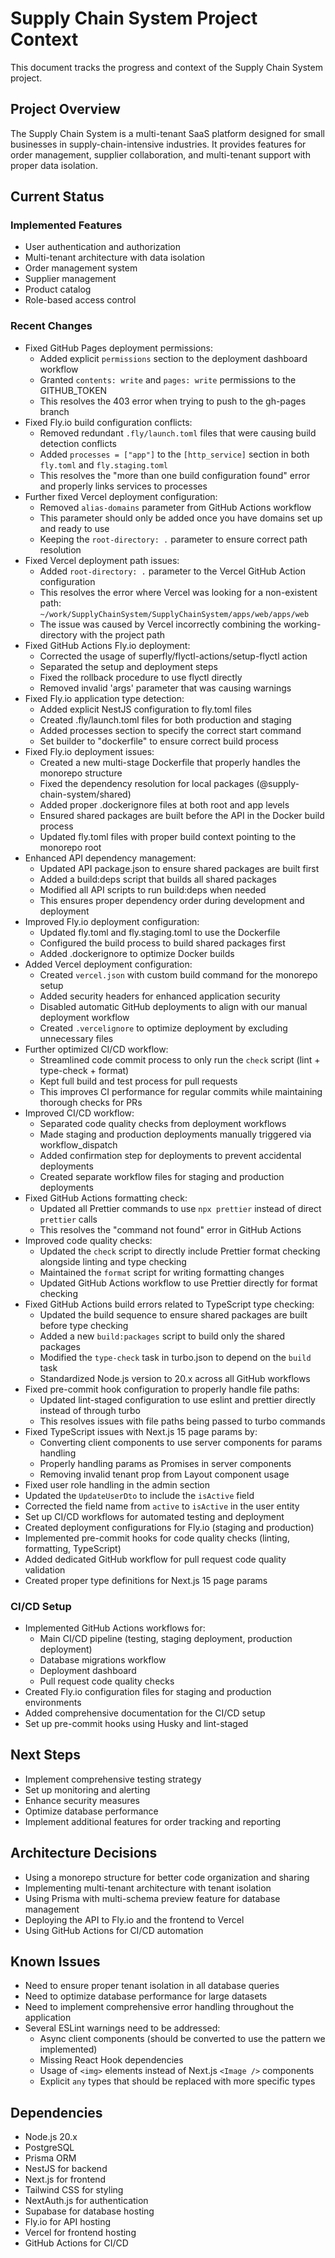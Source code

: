 # Supply Chain System Project Context

This document tracks the progress and context of the Supply Chain System project.

## Project Overview

The Supply Chain System is a multi-tenant SaaS platform designed for small businesses in supply-chain-intensive industries. It provides features for order management, supplier collaboration, and multi-tenant support with proper data isolation.

## Current Status

### Implemented Features

- User authentication and authorization
- Multi-tenant architecture with data isolation
- Order management system
- Supplier management
- Product catalog
- Role-based access control

### Recent Changes

- Fixed GitHub Pages deployment permissions:
  - Added explicit `permissions` section to the deployment dashboard workflow
  - Granted `contents: write` and `pages: write` permissions to the GITHUB_TOKEN
  - This resolves the 403 error when trying to push to the gh-pages branch
- Fixed Fly.io build configuration conflicts:
  - Removed redundant `.fly/launch.toml` files that were causing build detection conflicts
  - Added `processes = ["app"]` to the `[http_service]` section in both `fly.toml` and `fly.staging.toml`
  - This resolves the "more than one build configuration found" error and properly links services to processes
- Further fixed Vercel deployment configuration:
  - Removed `alias-domains` parameter from GitHub Actions workflow
  - This parameter should only be added once you have domains set up and ready to use
  - Keeping the `root-directory: .` parameter to ensure correct path resolution
- Fixed Vercel deployment path issues:
  - Added `root-directory: .` parameter to the Vercel GitHub Action configuration
  - This resolves the error where Vercel was looking for a non-existent path: `~/work/SupplyChainSystem/SupplyChainSystem/apps/web/apps/web`
  - The issue was caused by Vercel incorrectly combining the working-directory with the project path
- Fixed GitHub Actions Fly.io deployment:
  - Corrected the usage of superfly/flyctl-actions/setup-flyctl action
  - Separated the setup and deployment steps
  - Fixed the rollback procedure to use flyctl directly
  - Removed invalid 'args' parameter that was causing warnings
- Fixed Fly.io application type detection:
  - Added explicit NestJS configuration to fly.toml files
  - Created .fly/launch.toml files for both production and staging
  - Added processes section to specify the correct start command
  - Set builder to "dockerfile" to ensure correct build process
- Fixed Fly.io deployment issues:
  - Created a new multi-stage Dockerfile that properly handles the monorepo structure
  - Fixed the dependency resolution for local packages (@supply-chain-system/shared)
  - Added proper .dockerignore files at both root and app levels
  - Ensured shared packages are built before the API in the Docker build process
  - Updated fly.toml files with proper build context pointing to the monorepo root
- Enhanced API dependency management:
  - Updated API package.json to ensure shared packages are built first
  - Added a build:deps script that builds all shared packages
  - Modified all API scripts to run build:deps when needed
  - This ensures proper dependency order during development and deployment
- Improved Fly.io deployment configuration:
  - Updated fly.toml and fly.staging.toml to use the Dockerfile
  - Configured the build process to build shared packages first
  - Added .dockerignore to optimize Docker builds
- Added Vercel deployment configuration:
  - Created `vercel.json` with custom build command for the monorepo setup
  - Added security headers for enhanced application security
  - Disabled automatic GitHub deployments to align with our manual deployment workflow
  - Created `.vercelignore` to optimize deployment by excluding unnecessary files
- Further optimized CI/CD workflow:
  - Streamlined code commit process to only run the `check` script (lint + type-check + format)
  - Kept full build and test process for pull requests
  - This improves CI performance for regular commits while maintaining thorough checks for PRs
- Improved CI/CD workflow:
  - Separated code quality checks from deployment workflows
  - Made staging and production deployments manually triggered via workflow_dispatch
  - Added confirmation step for deployments to prevent accidental deployments
  - Created separate workflow files for staging and production deployments
- Fixed GitHub Actions formatting check:
  - Updated all Prettier commands to use `npx prettier` instead of direct `prettier` calls
  - This resolves the "command not found" error in GitHub Actions
- Improved code quality checks:
  - Updated the `check` script to directly include Prettier format checking alongside linting and type checking
  - Maintained the `format` script for writing formatting changes
  - Updated GitHub Actions workflow to use Prettier directly for format checking
- Fixed GitHub Actions build errors related to TypeScript type checking:
  - Updated the build sequence to ensure shared packages are built before type checking
  - Added a new `build:packages` script to build only the shared packages
  - Modified the `type-check` task in turbo.json to depend on the `build` task
  - Standardized Node.js version to 20.x across all GitHub workflows
- Fixed pre-commit hook configuration to properly handle file paths:
  - Updated lint-staged configuration to use eslint and prettier directly instead of through turbo
  - This resolves issues with file paths being passed to turbo commands
- Fixed TypeScript issues with Next.js 15 page params by:
  - Converting client components to use server components for params handling
  - Properly handling params as Promises in server components
  - Removing invalid tenant prop from Layout component usage
- Fixed user role handling in the admin section
- Updated the `UpdateUserDto` to include the `isActive` field
- Corrected the field name from `active` to `isActive` in the user entity
- Set up CI/CD workflows for automated testing and deployment
- Created deployment configurations for Fly.io (staging and production)
- Implemented pre-commit hooks for code quality checks (linting, formatting, TypeScript)
- Added dedicated GitHub workflow for pull request code quality validation
- Created proper type definitions for Next.js 15 page params

### CI/CD Setup

- Implemented GitHub Actions workflows for:
  - Main CI/CD pipeline (testing, staging deployment, production deployment)
  - Database migrations workflow
  - Deployment dashboard
  - Pull request code quality checks
- Created Fly.io configuration files for staging and production environments
- Added comprehensive documentation for the CI/CD setup
- Set up pre-commit hooks using Husky and lint-staged

## Next Steps

- Implement comprehensive testing strategy
- Set up monitoring and alerting
- Enhance security measures
- Optimize database performance
- Implement additional features for order tracking and reporting

## Architecture Decisions

- Using a monorepo structure for better code organization and sharing
- Implementing multi-tenant architecture with tenant isolation
- Using Prisma with multi-schema preview feature for database management
- Deploying the API to Fly.io and the frontend to Vercel
- Using GitHub Actions for CI/CD automation

## Known Issues

- Need to ensure proper tenant isolation in all database queries
- Need to optimize database performance for large datasets
- Need to implement comprehensive error handling throughout the application
- Several ESLint warnings need to be addressed:
  - Async client components (should be converted to use the pattern we implemented)
  - Missing React Hook dependencies
  - Usage of `<img>` elements instead of Next.js `<Image />` components
  - Explicit `any` types that should be replaced with more specific types

## Dependencies

- Node.js 20.x
- PostgreSQL
- Prisma ORM
- NestJS for backend
- Next.js for frontend
- Tailwind CSS for styling
- NextAuth.js for authentication
- Supabase for database hosting
- Fly.io for API hosting
- Vercel for frontend hosting
- GitHub Actions for CI/CD
